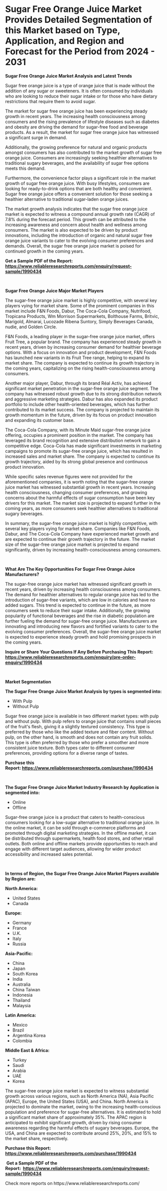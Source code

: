<p><h1>Sugar Free Orange Juice Market Provides Detailed Segmentation of this Market based on Type, Application, and Region and Forecast for the Period from 2024 - 2031</h1></p><p><strong>Sugar Free Orange Juice Market Analysis and Latest Trends</strong></p>
<p><p>Sugar free orange juice is a type of orange juice that is made without the addition of any sugar or sweeteners. It is often consumed by individuals who are looking to reduce their sugar intake or for those who have dietary restrictions that require them to avoid sugar.</p><p>The market for sugar free orange juice has been experiencing steady growth in recent years. The increasing health consciousness among consumers and the rising prevalence of lifestyle diseases such as diabetes and obesity are driving the demand for sugar-free food and beverage products. As a result, the market for sugar free orange juice has witnessed a significant surge in demand.</p><p>Additionally, the growing preference for natural and organic products amongst consumers has also contributed to the market growth of sugar free orange juice. Consumers are increasingly seeking healthier alternatives to traditional sugary beverages, and the availability of sugar free options meets this demand.</p><p>Furthermore, the convenience factor plays a significant role in the market growth of sugar free orange juice. With busy lifestyles, consumers are looking for ready-to-drink options that are both healthy and convenient. Sugar free orange juice offers a convenient solution for those seeking a healthier alternative to traditional sugar-laden orange juices.</p><p>The market growth analysis indicates that the sugar free orange juice market is expected to witness a compound annual growth rate (CAGR) of 7.8% during the forecast period. This growth can be attributed to the increasing awareness and concern about health and wellness among consumers. The market is also expected to be driven by product innovations, including the introduction of organic and natural sugar free orange juice variants to cater to the evolving consumer preferences and demands. Overall, the sugar free orange juice market is poised for continued growth in the coming years.</p></p>
<p><strong>Get a Sample PDF of the Report:&nbsp; <a href="https://www.reliableresearchreports.com/enquiry/request-sample/1990434">https://www.reliableresearchreports.com/enquiry/request-sample/1990434</a></strong></p>
<p>&nbsp;</p>
<p><strong>Sugar Free Orange Juice Major Market Players</strong></p>
<p><p>The sugar-free orange juice market is highly competitive, with several key players vying for market share. Some of the prominent companies in this market include F&N Foods, Dabur, The Coca-Cola Company, Nutrifood, Tropicana Products, Wm Morrison Supermarkets, Bolthouse Farms, Britvic, Marigold, Almarai, Lucozade Ribena Suntory, Simply Beverages Canada, nudie, and Golden Circle.</p><p>F&N Foods, a leading player in the sugar-free orange juice market, offers Fruit Tree, a popular brand. The company has experienced steady growth in recent years, driven by increasing consumer demand for healthier beverage options. With a focus on innovation and product development, F&N Foods has launched new variants in its Fruit Tree range, helping to expand its market share. The company is expected to continue its growth trajectory in the coming years, capitalizing on the rising health-consciousness among consumers.</p><p>Another major player, Dabur, through its brand Réal Activ, has achieved significant market penetration in the sugar-free orange juice segment. The company has witnessed robust growth due to its strong distribution network and aggressive marketing strategies. Dabur has also expanded its product portfolio to include other health-oriented beverages, which has further contributed to its market success. The company is projected to maintain its growth momentum in the future, driven by its focus on product innovation and expanding its customer base.</p><p>The Coca-Cola Company, with its Minute Maid sugar-free orange juice offering, occupies a prominent position in the market. The company has leveraged its brand recognition and extensive distribution network to gain a competitive edge. Coca-Cola has made significant investments in marketing campaigns to promote its sugar-free orange juice, which has resulted in increased sales and market share. The company is expected to continue its growth trajectory, aided by its strong global presence and continuous product innovation.</p><p>While specific sales revenue figures were not provided for the aforementioned companies, it is worth noting that the sugar-free orange juice market has witnessed substantial growth in recent years. Increasing health consciousness, changing consumer preferences, and growing concerns about the harmful effects of sugar consumption have been key drivers for this market. The market size is projected to expand further in the coming years, as more consumers seek healthier alternatives to traditional sugary beverages.</p><p>In summary, the sugar-free orange juice market is highly competitive, with several key players vying for market share. Companies like F&N Foods, Dabur, and The Coca-Cola Company have experienced market growth and are expected to continue their growth trajectory in the future. The market size of the sugar-free orange juice market is projected to expand significantly, driven by increasing health-consciousness among consumers.</p></p>
<p>&nbsp;</p>
<p><strong>What Are The Key Opportunities For Sugar Free Orange Juice Manufacturers?</strong></p>
<p><p>The sugar-free orange juice market has witnessed significant growth in recent years, driven by increasing health consciousness among consumers. The demand for healthier alternatives to regular orange juice has led to the introduction of sugar-free variants, which are low in calories and have no added sugars. This trend is expected to continue in the future, as more consumers seek to reduce their sugar intake. Additionally, the growing popularity of functional beverages and the rise in diabetic population are further fueling the demand for sugar-free orange juice. Manufacturers are innovating and introducing new flavors and fortified variants to cater to the evolving consumer preferences. Overall, the sugar-free orange juice market is expected to experience steady growth and hold promising prospects in the coming years.</p></p>
<p><strong>Inquire or Share Your Questions If Any Before Purchasing This Report: <a href="https://www.reliableresearchreports.com/enquiry/pre-order-enquiry/1990434">https://www.reliableresearchreports.com/enquiry/pre-order-enquiry/1990434</a></strong></p>
<p>&nbsp;</p>
<p><strong>Market Segmentation</strong></p>
<p><strong>The Sugar Free Orange Juice Market Analysis by types is segmented into:</strong></p>
<p><ul><li>With Pulp</li><li>Without Pulp</li></ul></p>
<p><p>Sugar free orange juice is available in two different market types: with pulp and without pulp. With pulp refers to orange juice that contains small pieces of the fruit's flesh, giving it a slightly textured consistency. This type is preferred by those who like the added texture and fiber content. Without pulp, on the other hand, is smooth and does not contain any fruit solids. This type is often preferred by those who prefer a smoother and more consistent juice texture. Both types cater to different consumer preferences, providing options for a diverse range of tastes.</p></p>
<p><strong>Purchase this Report:&nbsp;<a href="https://www.reliableresearchreports.com/purchase/1990434">https://www.reliableresearchreports.com/purchase/1990434</a></strong></p>
<p>&nbsp;</p>
<p><strong>The Sugar Free Orange Juice Market Industry Research by Application is segmented into:</strong></p>
<p><ul><li>Online</li><li>Offline</li></ul></p>
<p><p>Sugar-free orange juice is a product that caters to health-conscious consumers looking for a low-sugar alternative to traditional orange juice. In the online market, it can be sold through e-commerce platforms and promoted through digital marketing strategies. In the offline market, it can be distributed through supermarkets, health food stores, and other retail outlets. Both online and offline markets provide opportunities to reach and engage with different target audiences, allowing for wider product accessibility and increased sales potential.</p></p>
<p>&nbsp;</p>
<p><strong>In terms of Region, the Sugar Free Orange Juice Market Players available by Region are:</strong></p>
<p>
    <p> <strong> North America: </strong>
        <ul>
            <li>United States</li>
            <li>Canada</li>
        </ul>
        </p> 
    <p> <strong> Europe: </strong>
        <ul>
            <li>Germany</li>
            <li>France</li>
            <li>U.K.</li>
            <li>Italy</li>
            <li>Russia</li>
        </ul>
        </p> 
    <p> <strong> Asia-Pacific: </strong>
        <ul>
            <li>China</li>
            <li>Japan</li>
            <li>South Korea</li>
            <li>India</li>
            <li>Australia</li>
            <li>China Taiwan</li>
            <li>Indonesia</li>
            <li>Thailand</li>
            <li>Malaysia</li>
        </ul>
        </p> 
    <p> <strong> Latin America: </strong>
        <ul>
            <li>Mexico</li>
            <li>Brazil</li>
            <li>Argentina Korea</li>
            <li>Colombia</li>
        </ul>
        </p> 
    <p> <strong> Middle East & Africa: </strong>
        <ul>
            <li>Turkey</li>
            <li>Saudi</li>
            <li>Arabia</li>
            <li>UAE</li>
            <li>Korea</li>
        </ul>
    </p>
    </p>
<p><p>The sugar-free orange juice market is expected to witness substantial growth across various regions, such as North America (NA), Asia Pacific (APAC), Europe, the United States (USA), and China. North America is projected to dominate the market, owing to the increasing health-conscious population and preference for sugar-free alternatives. It is estimated to hold a significant market share of approximately 35%. The APAC region is anticipated to exhibit significant growth, driven by rising consumer awareness regarding the harmful effects of sugary beverages. Europe, the USA, and China are expected to contribute around 25%, 20%, and 15% to the market share, respectively.</p></p>
<p><strong>Purchase this Report: <a href="https://www.reliableresearchreports.com/purchase/1990434">https://www.reliableresearchreports.com/purchase/1990434</a></strong></p>
<p>&nbsp;<strong>Get a Sample PDF of the Report:&nbsp;&nbsp;<a href="https://www.reliableresearchreports.com/enquiry/request-sample/1990434">https://www.reliableresearchreports.com/enquiry/request-sample/1990434</a></strong></p>
<p><strong></strong></p>
<p>Check more reports on https://www.reliableresearchreports.com/</p>